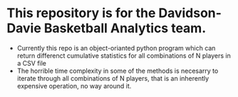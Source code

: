 # This repository is for the Davidson-Davie Basketball Analytics team.

- Currently this repo is an object-orianted python program which can return differenct cumulative statistics for all combinations of N players in a CSV file
- The horrible time complexity in some of the methods is necesarry to iterate through all combinations of N players, that is an inherently expensive operation, no way around it.